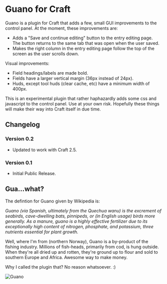 Guano for Craft
===========

Guano is a plugin for Craft that adds a few, small GUI improvements to the control panel. At the moment, these improvements are:

- Adds a "Save and continue editing" button to the entry editing page. The button returns to the same tab that was open when the user saved. 
- Makes the right column in the entry editing page follow the top of the screen as the user scrolls down.

Visual improvements:

- Field headings/labels are made bold.
- Fields have a larger vertical margin (36px instead of 24px).
- Huds, except tool huds (clear cache, etc) have a minimum width of 400px. 

This is an experimental plugin that rather haphazardly adds some css and javascript to the control panel. 
Use at your own risk. Hopefully these things will make their way into Craft itself in due time.  


Changelog
---
### Version 0.2
 - Updated to work with Craft 2.5.

### Version 0.1
 - Initial Public Release.


Gua...what? 
--------
The defintion for Guano given by Wikipedia is:

*Guano (via Spanish, ultimately from the Quechua wanu) is the excrement of seabirds, cave-dwelling bats, pinnipeds, or (in English usage) birds more generally. As a manure, guano is a highly effective fertilizer due to its exceptionally high content of nitrogen, phosphate, and potassium, three nutrients essential for plant growth.*

Well, where I'm from (northern Norway), Guano is a by-product of the fishing industry. Millions of fish-heads, primarily from cod, is hung outside. 
When they're all dried up and rotten, they're ground up to flour and sold to southern Europe and Africa. Awesome way to make money. 

Why I called the plugin that? No reason whatsoever. :)

![Guano](http://media2.origo.no/-/cache/image/1515169_hcea6353964f7f6343666_v1285093435_1024x1024.jpeg)
